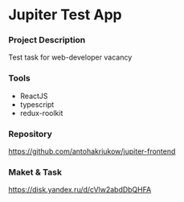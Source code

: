 # Jupiter Test App

### Project Description

Test task for web-developer vacancy

### Tools

-   ReactJS
-   typescript
-   redux-roolkit

### Repository

https://github.com/antohakriukow/jupiter-frontend

### Maket & Task

https://disk.yandex.ru/d/cVlw2abdDbQHFA
